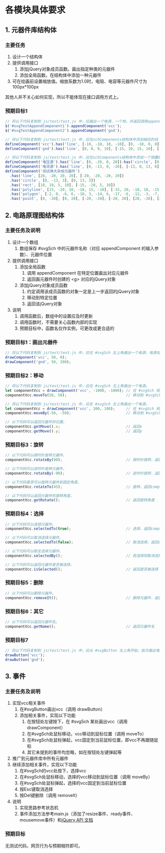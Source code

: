 
# 各模块具体要求

## 1. 元器件库结构体

### 主要任务

1. 设计一个结构体
2. 提供调用接口
   1. 添加jQuery对象成员函数。画出指定种类的元器件
   2. 添加全局函数。在结构体中添加一种元器件
3. 可在绘画前设置缩放值。缩放系数为1.0时，电阻、电容等元器件尺寸为100px*100px

其他人并不关心如何实现，所以不能体现在接口调用方式上。

### 预期目标1

```javascript
// 将以下代码复制到 js/test/test.js 中，应画出一个电源，一个地，并返回调用appendComponent的jQuery对象。
$('#svgTestAppendComponent1').appendComponent('vcc');
$('#svgTestAppendComponent2').appendComponent('gnd');
```
```javascript
// 将以下代码复制到 js/test/test.js 中，应在schComponents结构体中添加相应的线（或者其他svg元素）构成的元器件地和电源数组。
defineComponent('vcc').has('line', [-10, -10, 10, -10], [0, -10, 0, 0]);
defineComponent('gnd').has('line', [0, 0, 0, 10], [-15, 10, 15, 10], [-10, 15, 10, 15], [-5, 20, 5, 20]);
```
```javascript
// 将以下代码复制到 js/test/test.js 中，应在schComponents结构体中添加一个很蠢的元器件。
defineComponent('电压源').has('line', [0, -20, 0, 20]).has('circle', [0, 0, 13]).has('point', [0, -20], [0, 20]);
defineComponent('电流源').has('line', [0, -13, 0, -20], [-13, 0, 13, 0], [0, 13, 0, 20]).has('circle', [0, 0, 13]).has('point', [0, -20], [0, 20]);
defineComponent('测试用大杂烩元器件')
  .has('line', [20, -20, 20, 20], [-20, -20, -20, 20])
  .has('circle', [0, -13, 3], [0, 13, 3])
  .has('rect', [10, 10, 5, 10], [-15, -20, 5, 10])
  .has('polyline', [15, -20, 10, -10, 15, -10], [-15, 20, -10, 10, -15, 10])
  .has('polygon', [-2, 0, -6, 6, -10, 3, -14, 6, -17, -6, -12, -3, -7, -6], [2, 0, 6, -6, 10, -3, 14, -6, 17, 6, 12, 3, 7, 6], )
  .has('point', [0, -20], [0, 20], [-20, -20], [-20, 20], [20, -20], [20, 20]);
```

## 2. 电路原理图结构体

### 主要任务及说明

1. 设计一个数组
   1. 数组保存 #svgSch 中的元器件名称（对应 appendComponent 的输入参数）、元器件位置
2. 提供调用接口
   1. 添加全局函数
      1. 调用 appendComponent 在特定位置画出对应元器件
      2. 返回画元器件时创建的 \<g\> 对应的jQuery对象
   2. 添加jQuery对象成员函数
      1. 约定调用该成员函数的对象一定是上一步返回的jQuery对象
      2. 移动到特定位置
      3. 返回该jQuery对象
3. 说明
   1. 调用函数后，数组中的设置应及时更新
   2. 调用函数时，不需要关心函数内部的实现
   3. 预期目标中，函数名仅作实例，可更改成更合适的

### 预期目标1：画出元器件

```javascript
// 将以下代码复制到 js/test/test.js 中，应在 #svgSch 左上角画出一个电源，电源右边画出一个地，并返回对应的jQuery对象。
drawComponent('vcc', 50, 0);
drawComponent('gnd', 50, 200);
```

### 预期目标2：移动

```javascript
// 将以下代码复制到 js/test/test.js 中，应在 #svgSch 左上角画出一个电源。
let componentVcc = drawComponent('vcc', -1000, -1000); // 在 #svgSch 视野外画出一个电源，返回对应的jQuery对象
componentVcc.moveTo(50, 50);                           // 移动到 #svgSch 左上角（绝对位置）
```
```javascript
// 将以下代码复制到 js/test/test.js 中，应在 #svgSch 左上角画出一个电源。
let componentVcc = drawComponent('vcc', 100, 100);     // 在 #svgSch 视野内画出一个电源，返回对应的jQuery对象
componentVcc.moveBy(-50, -50);                         // 移动到 #svgSch 左上角（相对位置）
```
```javascript
// 以下代码可以返回元器件的位置。
componentVcc.getMove().x;                              // 返回x
componentVcc.getMove().y;                              // 返回y
```

### 预期目标3：旋转

```javascript
// 以下代码可以顺时针旋转元器件。
componentVcc.rotateBy(90);                             // 顺时针旋转，返回componentVcc
```
```javascript
// 以下代码可以逆时针旋转元器件。
componentVcc.rotateBy(-90);                            // 逆时针旋转，返回componentVcc
```
```javascript
// 以下代码甚至可以旋转元器件到固定角度。
componentVcc.rotateTo(45);                             // 旋转，返回componentVcc
```
```javascript
// 以下代码可以返回元器件的旋转角度。
componentVcc.getRotate();                              // 返回旋转角度
```

### 预期目标4：选择

```javascript
// 以下代码可以选择元器件。
componentVcc.selectedTo(true);                         // 选择，返回componentVcc
```
```javascript
// 以下代码可以取消选择元器件。
componentVcc.selectedTo(false);                        // 取消选择，返回componentVcc
```
```javascript
// 以下代码可以取反选择元器件。
componentVcc.selectedBy();                             // 若选择则取消选择，否则选择，并返回componentVcc
```
```javascript
// 以下代码可以返回元器件是否被选择。
componentVcc.isSelected();                             // 返回是否被选择
```

### 预期目标5：删除

```javascript
// 以下代码可以删除元器件。
componentVcc.removeIt();                               // 删除元器件，返回componentVcc（虽然没什么用）
```

### 预期目标6：其它

```javascript
// 以下代码可以返回元器件名。
componentVcc.getName();                                // 返回元器件名
```

### 预期目标7

```javascript
// 将以下代码复制到 js/test/test.js 中，应从 #svgButton 左上角开始，依次画出电源和地，并返回对应的jQuery对象。
drawButton('vcc');
drawButton('gnd');
```

## 3. 事件

### 主要任务及说明

1. 实现vcc相关事件
   1. 在#svgButton画出vcc（调用 drawButton）
   1. 添加相关事件，实现以下功能
      1. 在按钮处左键按下，在 #svgSch 某处画出vcc（调用 drawComponent）
      1. 在#svgSch处鼠标移动，vcc移动到鼠标位置（调用 moveTo）
      1. 在#svgSch处鼠标弹起，vcc固定到当前鼠标位置，即vcc不再跟随鼠标
      1. 其它未提到的事件均忽略，如在按钮处左键弹起等
1. 推广到元器件库中所有元器件
1. 继续添加相关事件，实现以下功能
   1. 在#svgSch的vcc处按下，选择vcc
   1. 在#svgSch处鼠标移动，选择的vcc移动到鼠标位置（调用 moveBy）
   1. 在#svgSch处鼠标弹起，选择的vcc固定到当前鼠标位置
   1. 按Esc键取消选择
   1. 按Del键删除（调用 removeIt）
1. 说明
   1. 实现思路参考状态机
   1. 事件添加方法参考main.js（添加了resize事件、ready事件、mousemove事件）和[jQuery API 文档](http://api.jquery.com/)

### 预期目标

无测试代码，网页行为与预期相符即可。
